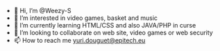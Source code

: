- 👋 Hi, I’m @Weezy-S
- 👀 I’m interested in video games, basket and music
- 🌱 I’m currently learning HTML/CSS and also JAVA/PHP in curse
- 💞️ I’m looking to collaborate on web site, video games or web security
- 📫 How to reach me yuri.douguet@epitech.eu

<!---
Weezy-S/Weezy-S is a ✨ special ✨ repository because its `README.md` (this file) appears on your GitHub profile.
You can click the Preview link to take a look at your changes.
--->
